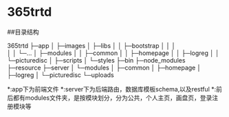 # 365trtd

##目录结构

365trtd
├─app
│  ├─images
│  ├─libs
│  │  ├─bootstrap
│  │  │  
│  │  └─...
│  ├─modules
│  │  ├─common
│  │  ├─homepage
│  │  ├─logreg
│  │  └─picturedisc
│  ├─scripts
│  └─styles
├─bin
├─node_modules  
├─resource
├─server
│  └─modules
│      ├─common
│      ├─homepage
│      ├─logreg
│      └─picturedisc
└─uploads

*:app下为前端文件
*:server下为后端路由，数据库模板schema,以及restful
*:前后都有modules文件夹，是按模块划分，分为公共，个人主页，画盘页，登录注册模块等
